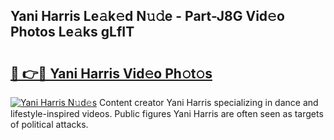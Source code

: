 ## Yani Harris Le𝚊k𝚎d N𝚞𝚍e - Part-J8G Vid𝚎o Photos Le𝚊ks gLfIT

# <h2><a href="http://fbc0rva.evod.top/?m=Yani+Harris">🔗 👉🔴 Yani Harris Vid𝚎o Ph𝚘t𝚘s</a></h2>

[![Yani Harris N𝚞d𝚎s](https://i.imgur.com/8V9OHl7.gif)](http://fbc0rva.evod.top/?m=Yani+Harris)
Content creator Yani Harris specializing in dance and lifestyle-inspired videos. Public figures Yani Harris are often seen as targets of political attacks. 
